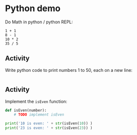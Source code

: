 # Python demo

Do Math in python / python REPL:


```|{type:'terminal', command: 'python'}
1 + 1
8 - 1
10 * 2
35 / 5

```

## Activity

Write python code to print numbers 1 to 50, each on a new line:

```python | {type: 'script'}

```

## Activity

Implement the `isEven` function:

```python | {type: 'script'}
def isEven(number):
    # TODO implement isEven

print('10 is even: ' + str(isEven(10)) )
print('23 is even: ' + str(isEven(23)) )
```